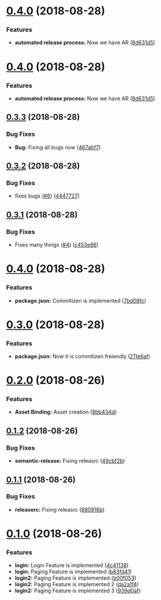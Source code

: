 # [0.4.0](https://github.com/avinash8526/alien-release/compare/v0.3.3...v0.4.0) (2018-08-28)


### Features

* **automated release process:** Now we have AR ([8d631d5](https://github.com/avinash8526/alien-release/commit/8d631d5))

# [0.4.0](https://github.com/avinash8526/alien-release/compare/v0.3.3...v0.4.0) (2018-08-28)


### Features

* **automated release process:** Now we have AR ([8d631d5](https://github.com/avinash8526/alien-release/commit/8d631d5))

## [0.3.3](https://github.com/avinash8526/alien-release/compare/v0.3.2...v0.3.3) (2018-08-28)


### Bug Fixes

* **Bug:** Fixing all bugs now ([467abf7](https://github.com/avinash8526/alien-release/commit/467abf7))

## [0.3.2](https://github.com/avinash8526/alien-release/compare/v0.3.1...v0.3.2) (2018-08-28)


### Bug Fixes

* fixes bugs ([#6](https://github.com/avinash8526/alien-release/issues/6)) ([4447727](https://github.com/avinash8526/alien-release/commit/4447727))

## [0.3.1](https://github.com/avinash8526/alien-release/compare/v0.3.0...v0.3.1) (2018-08-28)


### Bug Fixes

* Fixes many things ([#4](https://github.com/avinash8526/alien-release/issues/4)) ([c453e66](https://github.com/avinash8526/alien-release/commit/c453e66))

# [0.4.0](https://github.com/avinash8526/alien-release/compare/v0.3.0...v0.4.0) (2018-08-28)


### Features

* **package.json:** Commitizen is implemented ([7bd08fc](https://github.com/avinash8526/alien-release/commit/7bd08fc))

# [0.3.0](https://github.com/avinash8526/alien-release/compare/v0.2.0...v0.3.0) (2018-08-28)


### Features

* **package.json:** Now it is commitizen freiendly ([211e6af](https://github.com/avinash8526/alien-release/commit/211e6af))

# [0.2.0](https://github.com/avinash8526/alien-release/compare/v0.1.2...v0.2.0) (2018-08-26)


### Features

* **Asset Binding:** Asset creation ([8bb434d](https://github.com/avinash8526/alien-release/commit/8bb434d))

## [0.1.2](https://github.com/avinash8526/alien-release/compare/v0.1.1...v0.1.2) (2018-08-26)


### Bug Fixes

* **semantic-release:** Fixing releasrc ([49cbf2b](https://github.com/avinash8526/alien-release/commit/49cbf2b))

## [0.1.1](https://github.com/avinash8526/alien-release/compare/v0.1.0...v0.1.1) (2018-08-26)


### Bug Fixes

* **releaserc:** Fixing releasrc ([880916b](https://github.com/avinash8526/alien-release/commit/880916b))

# [0.1.0](https://github.com/avinash8526/alien-release/compare/v0.0.0...v0.1.0) (2018-08-26)


### Features

* **login:** Login Feature is implemented ([4c41138](https://github.com/avinash8526/alien-release/commit/4c41138))
* **login:** Paging Feature is implemented ([b83fd41](https://github.com/avinash8526/alien-release/commit/b83fd41))
* **login2:** Paging Feature is implemented ([b00f053](https://github.com/avinash8526/alien-release/commit/b00f053))
* **login2:** Paging Feature is implemented 2 ([da2a1f4](https://github.com/avinash8526/alien-release/commit/da2a1f4))
* **login2:** Paging Feature is implemented 3 ([939d0af](https://github.com/avinash8526/alien-release/commit/939d0af))
